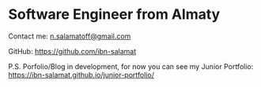 # Software Engineer from Almaty

Contact me: n.salamatoff@gmail.com

GitHub: https://github.com/ibn-salamat

P.S. Porfolio/Blog in development, for now you can see my Junior Portfolio: https://ibn-salamat.github.io/junior-portfolio/
